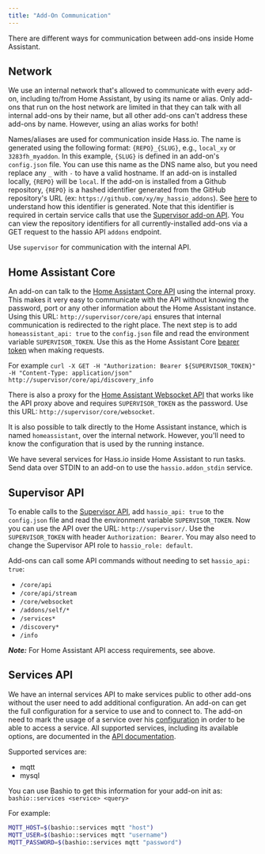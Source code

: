 ```yaml
---
title: "Add-On Communication"
---
```


There are different ways for communication between add-ons inside Home Assistant.

## Network

We use an internal network that's allowed to communicate with every add-on, including to/from Home Assistant, by using its name or alias. Only add-ons that run on the host network are limited in that they can talk with all internal add-ons by their name, but all other add-ons can't address these add-ons by name. However, using an alias works for both!

Names/aliases are used for communication inside Hass.io.
The name is generated using the following format: `{REPO}_{SLUG}`, e.g., `local_xy` or `3283fh_myaddon`. In this example, `{SLUG}` is defined in an add-on's `config.json` file. You can use this name as the DNS name also, but you need replace any `_` with `-` to have a valid hostname. If an add-on is installed locally, `{REPO}` will be `local`. If the add-on is installed from a Github repository, `{REPO}` is a hashed identifier generated from the GitHub repository's URL (ex: `https://github.com/xy/my_hassio_addons`). See [here](https://github.com/home-assistant/hassio/blob/587047f9d648b8491dc8eef17dc6777f81938bfd/hassio/addons/utils.py#L17) to understand how this identifier is generated. Note that this identifier is required in certain service calls that use the [Supervisor add-on API][supervisor-addon-api]. You can view the repository identifiers for all currently-installed add-ons via a GET request to the hassio API `addons` endpoint.

Use `supervisor` for communication with the internal API.

## Home Assistant Core

An add-on can talk to the [Home Assistant Core API][core-api] using the internal proxy. This makes it very easy to communicate with the API without knowing the password, port or any other information about the Home Assistant instance. Using this URL: `http://supervisor/core/api` ensures that internal communication is redirected to the right place. The next step is to add `homeassistant_api: true` to the `config.json` file and read the environment variable `SUPERVISOR_TOKEN`. Use this as the Home Assistant Core [bearer token](https://developers.home-assistant.io/docs/en/auth_api.html#making-authenticated-requests) when making requests.

For example `curl -X GET -H "Authorization: Bearer ${SUPERVISOR_TOKEN}" -H "Content-Type: application/json" http://supervisor/core/api/discovery_info`

There is also a proxy for the [Home Assistant Websocket API][core-websocket] that works like the API proxy above and requires `SUPERVISOR_TOKEN` as the password. Use this URL: `http://supervisor/core/websocket`.

It is also possible to talk directly to the Home Assistant instance, which is named `homeassistant`, over the internal network. However, you'll need to know the configuration that is used by the running instance.

We have several services for Hass.io inside Home Assistant to run tasks. Send data over STDIN to an add-on to use the `hassio.addon_stdin` service.

## Supervisor API

To enable calls to the [Supervisor API][supervisor-api], add `hassio_api: true` to the `config.json` file and read the environment variable `SUPERVISOR_TOKEN`. Now you can use the API over the URL: `http://supervisor/`. Use the `SUPERVISOR_TOKEN` with header `Authorization: Bearer`. You may also need to change the Supervisor API role to `hassio_role: default`.

Add-ons can call some API commands without needing to set `hassio_api: true`:

- `/core/api`
- `/core/api/stream`
- `/core/websocket`
- `/addons/self/*`
- `/services*`
- `/discovery*`
- `/info`

***Note:*** For Home Assistant API access requirements, see above.

## Services API

We have an internal services API to make services public to other add-ons without the user need to add additional configuration. An add-on can get the full configuration for a service to use and to connect to. The add-on need to mark the usage of a service over his [configuration](configuration.md) in order to be able to access a service. All supported services, including its available options, are documented in the [API documentation][supervisor-services-api].

Supported services are:

- mqtt
- mysql

You can use Bashio to get this information for your add-on init as: `bashio::services <service> <query>`

For example:

```bash
MQTT_HOST=$(bashio::services mqtt "host")
MQTT_USER=$(bashio::services mqtt "username")
MQTT_PASSWORD=$(bashio::services mqtt "password")
```

[core-api]: https://www.home-assistant.io/developers/rest_api/
[core-websocket]: https://www.home-assistant.io/developers/websocket_api/
[supervisor-api]: https://github.com/home-assistant/supervisor/blob/master/API.md
[supervisor-addon-api]: https://github.com/home-assistant/supervisor/blob/dev/API.md#restful-for-api-addons
[supervisor-services-api]:https://github.com/home-assistant/supervisor/blob/dev/API.md#services-1
